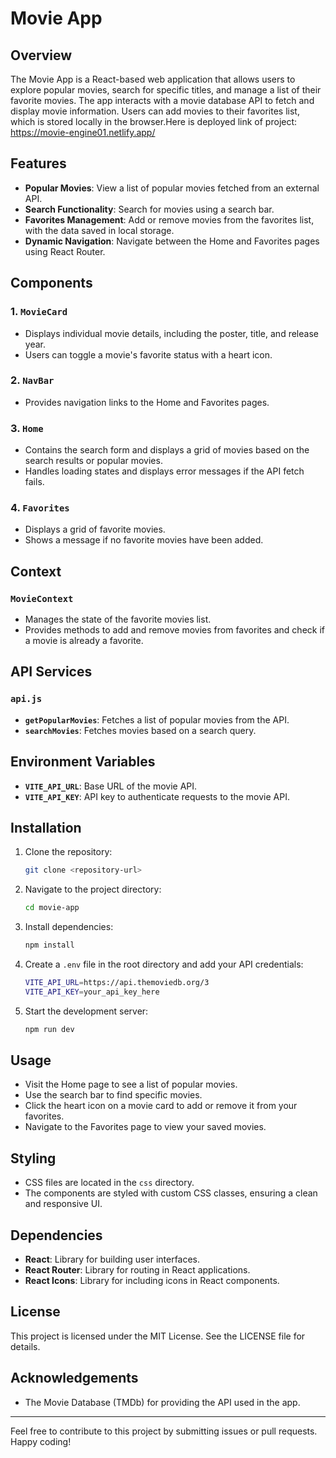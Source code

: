 # Movie App

## Overview

The Movie App is a React-based web application that allows users to explore popular movies, search for specific titles, and manage a list of their favorite movies. The app interacts with a movie database API to fetch and display movie information. Users can add movies to their favorites list, which is stored locally in the browser.Here is deployed link of project: https://movie-engine01.netlify.app/

## Features

- **Popular Movies**: View a list of popular movies fetched from an external API.
- **Search Functionality**: Search for movies using a search bar.
- **Favorites Management**: Add or remove movies from the favorites list, with the data saved in local storage.
- **Dynamic Navigation**: Navigate between the Home and Favorites pages using React Router.

## Components

### 1. `MovieCard`
- Displays individual movie details, including the poster, title, and release year.
- Users can toggle a movie's favorite status with a heart icon.

### 2. `NavBar`
- Provides navigation links to the Home and Favorites pages.

### 3. `Home`
- Contains the search form and displays a grid of movies based on the search results or popular movies.
- Handles loading states and displays error messages if the API fetch fails.

### 4. `Favorites`
- Displays a grid of favorite movies.
- Shows a message if no favorite movies have been added.

## Context

### `MovieContext`
- Manages the state of the favorite movies list.
- Provides methods to add and remove movies from favorites and check if a movie is already a favorite.

## API Services

### `api.js`
- **`getPopularMovies`**: Fetches a list of popular movies from the API.
- **`searchMovies`**: Fetches movies based on a search query.

## Environment Variables

- **`VITE_API_URL`**: Base URL of the movie API.
- **`VITE_API_KEY`**: API key to authenticate requests to the movie API.

## Installation

1. Clone the repository:
   ```bash
   git clone <repository-url>
   ```

2. Navigate to the project directory:
   ```bash
   cd movie-app
   ```

3. Install dependencies:
   ```bash
   npm install
   ```

4. Create a `.env` file in the root directory and add your API credentials:
   ```bash
   VITE_API_URL=https://api.themoviedb.org/3
   VITE_API_KEY=your_api_key_here
   ```

5. Start the development server:
   ```bash
   npm run dev
   ```

## Usage

- Visit the Home page to see a list of popular movies.
- Use the search bar to find specific movies.
- Click the heart icon on a movie card to add or remove it from your favorites.
- Navigate to the Favorites page to view your saved movies.

## Styling

- CSS files are located in the `css` directory.
- The components are styled with custom CSS classes, ensuring a clean and responsive UI.

## Dependencies

- **React**: Library for building user interfaces.
- **React Router**: Library for routing in React applications.
- **React Icons**: Library for including icons in React components.

## License

This project is licensed under the MIT License. See the LICENSE file for details.

## Acknowledgements

- The Movie Database (TMDb) for providing the API used in the app.

---

Feel free to contribute to this project by submitting issues or pull requests. Happy coding!
